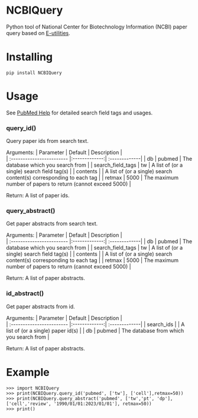  # NCBIQuery
Python tool of National Center for Biotechnology Information (NCBI) paper query based on [E-utilities](https://dataguide.nlm.nih.gov/eutilities/utilities.html).

Installing
============

    pip install NCBIQuery

Usage
=====
    
See [PubMed Help](https://pubmed.ncbi.nlm.nih.gov/help/) for detailed search field tags and usages.

### query_id()

Query paper ids from search text.

Arguments:
| Parameter                 | Default       | Description   |   
| :------------------------ |:-------------:| :-------------|
| db           |    pubmed           |  The database which you search from |
| search_field_tags          | tw           | A list of (or a single) search field tag(s) |
| contents         |                    | A list of (or a single) search content(s) corresponding to each tag |
| retmax           |        5000            | The maximum number of papers to return (cannot exceed 5000) |

Return: A list of paper ids.
### query_abstract()

Get paper abstracts from search text.

Arguments:
| Parameter                 | Default       | Description   |   
| :------------------------ |:-------------:| :-------------|
| db           |    pubmed           |  The database which you search from |
| search_field_tags          | tw           | A list of (or a single) search field tag(s) |
| contents         |                    | A list of (or a single) search content(s) corresponding to each tag |
| retmax           |        5000            | The maximum number of papers to return (cannot exceed 5000) |

Return: A list of paper abstracts.

### id_abstract()

Get paper abstracts from id.

Arguments:
| Parameter                 | Default       | Description   |   
| :------------------------ |:-------------:| :-------------|
| search_ids           |               |  A list of (or a single) paper id(s) |
| db           |    pubmed           |  The database from which you search from |

Return: A list of paper abstracts.
    
Example
=====
    >>> import NCBIQuery
    >>> print(NCBIQuery.query_id('pubmed', ['tw'], ['cell'],retmax=50))
    >>> print(NCBIQuery.query_abstract('pubmed', ['tw','pt', 'dp'], ['cell','review', '1990/01/01:2023/01/01'], retmax=50))
    >>> print()